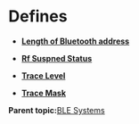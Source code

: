 # Defines

-   **[Length of Bluetooth address](GUID-3A6DFA4E-4197-4A61-9A89-2F1274338B1D.md)**  

-   **[Rf Suspned Status](GUID-910D933F-0C04-4957-9999-A312B0C9BB89.md)**  

-   **[Trace Level](GUID-AE7C6E5E-069A-4753-A013-0C58A632AD16.md)**  

-   **[Trace Mask](GUID-CF032020-D7F1-46CD-AEB5-7029A8F92B46.md)**  


**Parent topic:**[BLE Systems](GUID-2DF77F12-C1F8-4BBB-9D41-726783A6981E.md)

